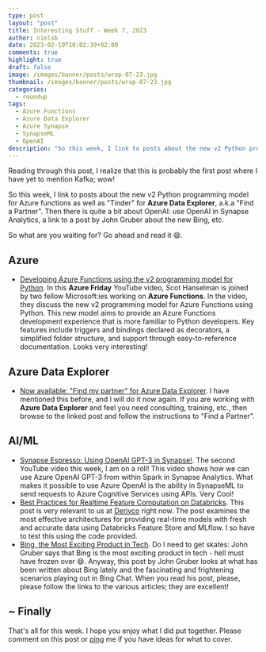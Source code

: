 ```yaml
---
type: post
layout: "post"
title: Interesting Stuff - Week 7, 2023
author: nielsb
date: 2023-02-19T10:02:39+02:00
comments: true
highlight: true
draft: false
image: /images/banner/posts/wrup-07-23.jpg
thumbnail: /images/banner/posts/wrup-07-23.jpg
categories:
  - roundup
tags:
  - Azure Functions
  - Azure Data Explorer
  - Azure Synapse
  - SynapseML
  - OpenAI
description: "So this week, I link to posts about the new v2 Python programming model for Azure functions as well as 'Tinder' for Azure Data Explorer, a.k.a 'Find a Partner'. Then there is quite a bit about OpenAI: use OpenAI in Synapse Analytics, a link to a post by John Gruber about the new Bing, etc."
---
```


Reading through this post, I realize that this is probably the first post where I have yet to mention Kafka; wow!

So this week, I link to posts about the new v2 Python programming model for Azure functions as well as "Tinder" for **Azure Data Explorer**, a.k.a "Find a Partner". Then there is quite a bit about OpenAI: use OpenAI in Synapse Analytics, a link to a post by John Gruber about the new Bing, etc.

So what are you waiting for? Go ahead and read it :smile:.

<!--more-->

## Azure

* [Developing Azure Functions using the v2 programming model for Python][1]. In this **Azure Friday** YouTube video, Scot Hanselman is joined by two fellow Microsoft:ies working on **Azure Functions**. In the video, they discuss the new v2 programming model for Azure Functions using Python. This new model aims to provide an Azure Functions development experience that is more familiar to Python developers. Key features include triggers and bindings declared as decorators, a simplified folder structure, and support through easy-to-reference documentation. Looks very interesting!

## Azure Data Explorer

* [Now available: "Find my partner" for Azure Data Explorer][2]. I have mentioned this before, and I will do it now again. If you are working with **Azure Data Explorer** and feel you need consulting, training, etc., then browse to the linked post and follow the instructions to "Find a Partner".

## AI/ML

* [Synapse Espresso: Using OpenAI GPT-3 in Synapse!][3]. The second YouTube video this week, I am on a roll! This video shows how we can use Azure OpenAI GPT-3 from within Spark in Synapse Analytics. What makes it possible to use Azure OpenAI is the ability in SynapseML to send requests to Azure Cognitive Services using APIs. Very Cool!
* [Best Practices for Realtime Feature Computation on Databricks][4]. This post is very relevant to us at [Derivco](/derivco) right now. The post examines the most effective architectures for providing real-time models with fresh and accurate data using Databricks Feature Store and MLflow. I so have to test this using the code provided.
* [Bing, the Most Exciting Product in Tech][5]. Do I need to get skates: John Gruber says that Bing is the most exciting product in tech - hell must have frozen over :smile:. Anyway, this post by John Gruber looks at what has been written about Bing lately and the fascinating and frightening scenarios playing out in Bing Chat. When you read his post, please, please follow the links to the various articles; they are excellent! 

## ~ Finally

That's all for this week. I hope you enjoy what I did put together. Please comment on this post or [ping][ma] me if you have ideas for what to cover.

[ma]: mailto:niels.it.berglund@gmail.com
[mp]: https://blog.acolyer.org
[iq]: https://www.infoq.com/
[ew]: http://sqlonice.com/
[re]: http://blog.revolutionanalytics.com
[sqsk]: https://www.sqlskills.com
[mdaveyblog]: https://mdavey.wordpress.com/
[charlblog]: https://charlla.com/

[jovpop]: https://twitter.com/JovanPop_MSFT
[bobw]: https://twitter.com/bobwardms
[revod]: https://twitter.com/revodavid
[lonny]: https://twitter.com/sqL_handLe
[ewtw]: https://twitter.com/sqlOnIce
[buckw]: https://twitter.com/BuckWoodyMSFT
[mattw]: https://twitter.com/matthewwarren
[murba]: https://twitter.com/muratdemirbas
[daveda]: https://twitter.com/davidthecoder
[adcol]: https://twitter.com/adriancolyer
[jesrod]: https://twitter.com/jrdothoughts
[tomaz]: https://twitter.com/tomaz_tsql
[dataart]: https://twitter.com/dataartisans
[luis]: https://twitter.com/luis_de_sousa
[benstop]: https://twitter.com/benstopford
[conflu]: https://twitter.com/confluentinc
[tylert]: https://twitter.com/tyler_treat
[andrewng]: https://twitter.com/AndrewYNg
[lawr]: https://twitter.com/bytezn
[jue]: https://twitter.com/b0rk
[yan]: https://twitter.com/theburningmonk
[danny]: https://twitter.com/g9yuayon
[rmoff]: https://twitter.com/rmoff
[ryansw]: https://twitter.com/ryanswanstrom
[pabloc]: https://twitter.com/pabloc_ds
[mklep]: https://twitter.com/martinkl
[mdavey]: https://twitter.com/matt_davey
[jboner]: https://twitter.com/jboner
[joeduff]: https://twitter.com/funcOfJoe
[charl]: https://twitter.com/charllamprecht
[dbricks]: https://twitter.com/databricks
[adsit]: https://twitter.com/SitnikAdam
[vicky]: https://twitter.com/vickyharp
[dscentral]: https://twitter.com/DataScienceCtrl
[natemc]: https://twitter.com/natemcmaster
[ads]: https://twitter.com/azuredatastudio
[travw]: https://twitter.com/radtravis
[emilk]: https://twitter.com/IsTheArchitect
[netflx]: https://netflixtechblog.com/

[1]: https://youtu.be/KARieaWBxuk
[2]: https://azure.microsoft.com/en-us/updates/adx-find-my-partner/?
[3]: https://youtu.be/Qs6hspyTBz8
[4]: https://www.databricks.com/blog/2023/02/16/best-practices-realtime-feature-computation-databricks.html
[5]: https://daringfireball.net/2023/02/bing_the_most_exciting_product_in_tech
